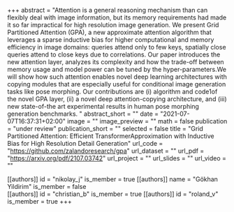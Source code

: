 +++ 
abstract = "Attention is a general reasoning mechanism than can flexibly deal with image information, but its memory requirements had made it so far impractical for high resolution image generation. We present Grid Partitioned Attention (GPA), a new approximate attention algorithm that leverages a sparse inductive bias for higher computational and memory efficiency in image domains: queries attend only to few keys, spatially close queries attend to close keys due to correlations. Our paper introduces the new attention layer, analyzes its complexity and how the trade-off between memory usage and model power can be tuned by the hyper-parameters.We will show how such attention enables novel deep learning architectures with copying modules that are especially useful for conditional image generation tasks like pose morphing. Our contributions are (i) algorithm and code1of the novel GPA layer, (ii) a novel deep attention-copying architecture, and (iii) new state-of-the art experimental results in human pose morphing generation benchmarks. "
abstract_short = "" 
date = "2021-07-07T16:37:31+02:00" 
image = "" 
image_preview = ""
math = false 
publication = "under review" 
publication_short = "" 
selected = false 
title = "Grid Partitioned Attention: Efficient TransformerApproximation with Inductive Bias for High Resolution Detail Generation" 
url_code = "https://github.com/zalandoresearch/gpa"
url_dataset = "" 
url_pdf = "https://arxiv.org/pdf/2107.03742" 
url_project = "" 
url_slides = "" 
url_video = ""

[[authors]] 
id = "nikolay_j" 
is_member = true 
[[authors]] 
name = "Gökhan Yildirim" 
is_member = false  
[[authors]] 
id = "christian_b" 
is_member = true 
[[authors]] 
id = "roland_v" 
is_member = true
+++
